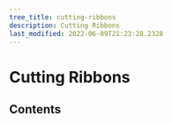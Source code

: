 ```yaml
---
tree_title: cutting-ribbons
description: Cutting Ribbons
last_modified: 2022-06-09T21:23:28.2328
---
```


# Cutting Ribbons

## Contents

